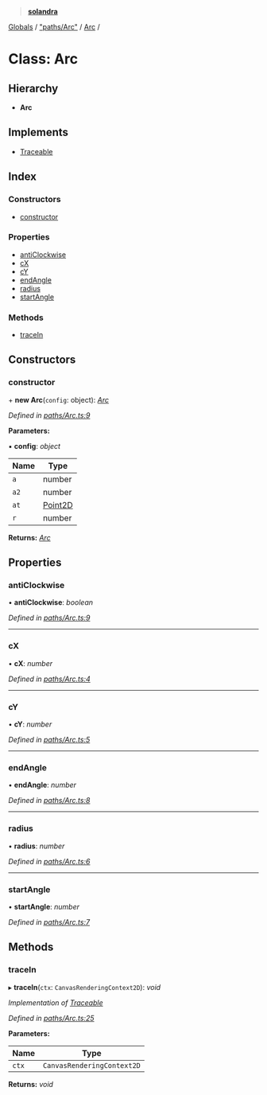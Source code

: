 > **[solandra](../README.md)**

[Globals](../README.md) / ["paths/Arc"](../modules/_paths_arc_.md) / [Arc](_paths_arc_.arc.md) /

# Class: Arc

## Hierarchy

* **Arc**

## Implements

* [Traceable](../interfaces/_paths_index_.traceable.md)

## Index

### Constructors

* [constructor](_paths_arc_.arc.md#constructor)

### Properties

* [antiClockwise](_paths_arc_.arc.md#anticlockwise)
* [cX](_paths_arc_.arc.md#cx)
* [cY](_paths_arc_.arc.md#cy)
* [endAngle](_paths_arc_.arc.md#endangle)
* [radius](_paths_arc_.arc.md#radius)
* [startAngle](_paths_arc_.arc.md#startangle)

### Methods

* [traceIn](_paths_arc_.arc.md#tracein)

## Constructors

###  constructor

\+ **new Arc**(`config`: object): *[Arc](_paths_arc_.arc.md)*

*Defined in [paths/Arc.ts:9](https://github.com/jamesporter/solandra/blob/511cfc3/src/lib/paths/Arc.ts#L9)*

**Parameters:**

▪ **config**: *object*

Name | Type |
------ | ------ |
`a` | number |
`a2` | number |
`at` | [Point2D](../modules/_types_sol_.md#point2d) |
`r` | number |

**Returns:** *[Arc](_paths_arc_.arc.md)*

## Properties

###  antiClockwise

• **antiClockwise**: *boolean*

*Defined in [paths/Arc.ts:9](https://github.com/jamesporter/solandra/blob/511cfc3/src/lib/paths/Arc.ts#L9)*

___

###  cX

• **cX**: *number*

*Defined in [paths/Arc.ts:4](https://github.com/jamesporter/solandra/blob/511cfc3/src/lib/paths/Arc.ts#L4)*

___

###  cY

• **cY**: *number*

*Defined in [paths/Arc.ts:5](https://github.com/jamesporter/solandra/blob/511cfc3/src/lib/paths/Arc.ts#L5)*

___

###  endAngle

• **endAngle**: *number*

*Defined in [paths/Arc.ts:8](https://github.com/jamesporter/solandra/blob/511cfc3/src/lib/paths/Arc.ts#L8)*

___

###  radius

• **radius**: *number*

*Defined in [paths/Arc.ts:6](https://github.com/jamesporter/solandra/blob/511cfc3/src/lib/paths/Arc.ts#L6)*

___

###  startAngle

• **startAngle**: *number*

*Defined in [paths/Arc.ts:7](https://github.com/jamesporter/solandra/blob/511cfc3/src/lib/paths/Arc.ts#L7)*

## Methods

###  traceIn

▸ **traceIn**(`ctx`: `CanvasRenderingContext2D`): *void*

*Implementation of [Traceable](../interfaces/_paths_index_.traceable.md)*

*Defined in [paths/Arc.ts:25](https://github.com/jamesporter/solandra/blob/511cfc3/src/lib/paths/Arc.ts#L25)*

**Parameters:**

Name | Type |
------ | ------ |
`ctx` | `CanvasRenderingContext2D` |

**Returns:** *void*